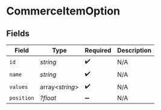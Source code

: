 # CommerceItemOption


## Fields

| Field              | Type               | Required           | Description        |
| ------------------ | ------------------ | ------------------ | ------------------ |
| `id`               | *string*           | :heavy_check_mark: | N/A                |
| `name`             | *string*           | :heavy_check_mark: | N/A                |
| `values`           | array<*string*>    | :heavy_check_mark: | N/A                |
| `position`         | *?float*           | :heavy_minus_sign: | N/A                |